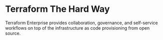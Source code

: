 # Terraform The Hard Way

Terraform Enterprise provides collaboration, governance, and self-service workflows on top of the infrastructure as code provisioning from open source.
